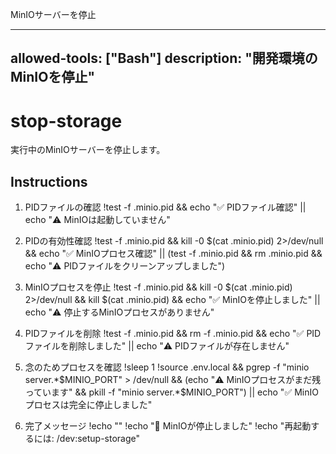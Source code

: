 MinIOサーバーを停止

---
allowed-tools: ["Bash"]
description: "開発環境のMinIOを停止"
---

# stop-storage

実行中のMinIOサーバーを停止します。

## Instructions

1. PIDファイルの確認
   !test -f .minio.pid && echo "✅ PIDファイル確認" || echo "⚠️  MinIOは起動していません"

2. PIDの有効性確認
   !test -f .minio.pid && kill -0 $(cat .minio.pid) 2>/dev/null && echo "✅ MinIOプロセス確認" || (test -f .minio.pid && rm .minio.pid && echo "⚠️  PIDファイルをクリーンアップしました")

3. MinIOプロセスを停止
   !test -f .minio.pid && kill -0 $(cat .minio.pid) 2>/dev/null && kill $(cat .minio.pid) && echo "✅ MinIOを停止しました" || echo "⚠️  停止するMinIOプロセスがありません"

4. PIDファイルを削除
   !test -f .minio.pid && rm -f .minio.pid && echo "✅ PIDファイルを削除しました" || echo "⚠️  PIDファイルが存在しません"

5. 念のためプロセスを確認
   !sleep 1
   !source .env.local && pgrep -f "minio server.*$MINIO_PORT" > /dev/null && (echo "⚠️  MinIOプロセスがまだ残っています" && pkill -f "minio server.*$MINIO_PORT") || echo "✅ MinIOプロセスは完全に停止しました"

6. 完了メッセージ
   !echo ""
   !echo "🛑 MinIOが停止しました"
   !echo "再起動するには: /dev:setup-storage"
